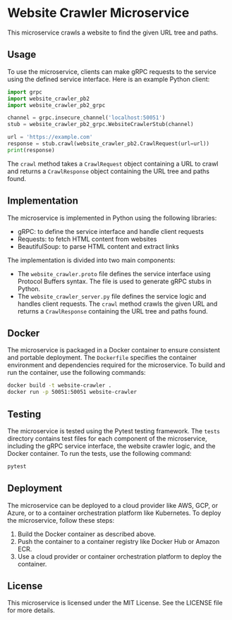# Website Crawler Microservice

This microservice crawls a website to find the given URL tree and paths.

## Usage

To use the microservice, clients can make gRPC requests to the service using the defined service interface. Here is an example Python client:

```python
import grpc
import website_crawler_pb2
import website_crawler_pb2_grpc

channel = grpc.insecure_channel('localhost:50051')
stub = website_crawler_pb2_grpc.WebsiteCrawlerStub(channel)

url = 'https://example.com'
response = stub.crawl(website_crawler_pb2.CrawlRequest(url=url))
print(response)
```
The `crawl` method takes a `CrawlRequest` object containing a URL to crawl and returns a `CrawlResponse` object containing the URL tree and paths found.

## Implementation

The microservice is implemented in Python using the following libraries:

* gRPC: to define the service interface and handle client requests
* Requests: to fetch HTML content from websites
* BeautifulSoup: to parse HTML content and extract links

The implementation is divided into two main components:

* The `website_crawler.proto` file defines the service interface using Protocol Buffers syntax. The file is used to generate gRPC stubs in Python.
* The `website_crawler_server.py` file defines the service logic and handles client requests. The `crawl` method crawls the given URL and returns a `CrawlResponse` containing the URL tree and paths found.

## Docker

The microservice is packaged in a Docker container to ensure consistent and portable deployment. The `Dockerfile` specifies the container environment and dependencies required for the microservice. To build and run the container, use the following commands:

```bash
docker build -t website-crawler .
docker run -p 50051:50051 website-crawler
```
## Testing

The microservice is tested using the Pytest testing framework. The `tests` directory contains test files for each component of the microservice, including the gRPC service interface, the website crawler logic, and the Docker container. To run the tests, use the following command:

```bash
pytest
```

## Deployment

The microservice can be deployed to a cloud provider like AWS, GCP, or Azure, or to a container orchestration platform like Kubernetes. To deploy the microservice, follow these steps:

1. Build the Docker container as described above.
2. Push the container to a container registry like Docker Hub or Amazon ECR.
3. Use a cloud provider or container orchestration platform to deploy the container.

## License

This microservice is licensed under the MIT License. See the LICENSE file for more details.



